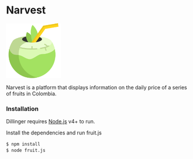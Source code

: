 # Narvest
<img src="https://github.com/Steve0929/Narvest/blob/master/public/fruits/fruit.png" width="150" height="150" />

Narvest is a platform that displays information on the daily price of a series of fruits in Colombia.


### Installation

Dillinger requires [Node.js](https://nodejs.org/) v4+ to run.

Install the dependencies and run fruit.js

```sh
$ npm install 
$ node fruit.js
```

